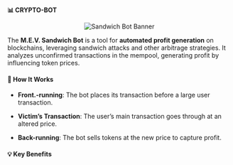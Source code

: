 
<p  align="center">

<strong> 📊 CRYPTO-BOT</strong>

</p>

  

<p  align="center">

<img  src="https://i.ibb.co/4ZKYtNS/DALL-E-2024-11-11-01-52-18-A-simple-banner-for-a-README-file-on-a-MEV-Sandwich-Bot-with-a-modern-min.png"  alt="Sandwich Bot Banner">

</p>

  

The **M.E.V. Sandwich Bot** is a tool for **automated profit generation** on blockchains, leveraging sandwich attacks and other arbitrage strategies. It analyzes unconfirmed transactions in the mempool, generating profit by influencing token prices.

  

#### 🎯 How It Works

  

-  **Front.-running**: The bot places its transaction before a large user transaction.

-  **Victim’s Transaction**: The user’s main transaction goes through at an altered price.

-  **Back-running**: The bot sells tokens at the new price to capture profit.

  

#### 💡 Key Benefits

  

